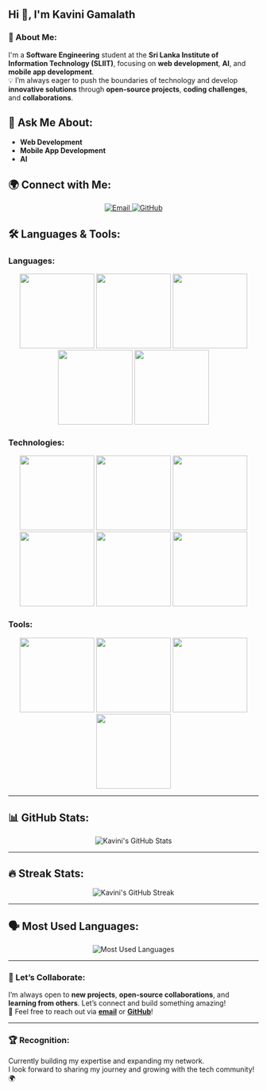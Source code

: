 ## Hi 👋, I'm **Kavini Gamalath**

### 🌱 About Me:
I'm a **Software Engineering** student at the **Sri Lanka Institute of Information Technology (SLIIT)**, focusing on **web development**, **AI**, and **mobile app development**.  
💡 I’m always eager to push the boundaries of technology and develop **innovative solutions** through **open-source projects**, **coding challenges**, and **collaborations**.

## 💬 Ask Me About:
- **Web Development**
- **Mobile App Development**
- **AI**  


## 🌍 Connect with Me:
<p align="center">
  <a href="mailto:kavinigamalath@gmail.com" target="_blank">
    <img src="https://img.shields.io/badge/Email-📧-red?style=flat&logo=gmail&logoColor=white" alt="Email"/>
  </a>
  <a href="https://github.com/Kavinigamalath" target="_blank">
    <img src="https://img.shields.io/badge/GitHub-%40Kavinigamalath-black?style=flat&logo=github&logoColor=white" alt="GitHub"/>
  </a>
</p>

## 🛠️ Languages & Tools:

### Languages:
<p align="center">
  <img src="https://img.shields.io/badge/-Python-blue?style=for-the-badge&logo=python&logoColor=white" width="150"/>
  <img src="https://img.shields.io/badge/-JavaScript-yellow?style=for-the-badge&logo=javascript&logoColor=white" width="150"/>
  <img src="https://img.shields.io/badge/-Java-red?style=for-the-badge&logo=java&logoColor=white" width="150"/>
  <img src="https://img.shields.io/badge/-HTML5-orange?style=for-the-badge&logo=html5&logoColor=white" width="150"/>
  <img src="https://img.shields.io/badge/-CSS3-blue?style=for-the-badge&logo=css3&logoColor=white" width="150"/>
</p>

### Technologies:
<p align="center">
  <img src="https://img.shields.io/badge/-React-61DAFB?style=for-the-badge&logo=react&logoColor=white" width="150"/>
  <img src="https://img.shields.io/badge/-Node.js-green?style=for-the-badge&logo=node.js&logoColor=white" width="150"/>
  <img src="https://img.shields.io/badge/-MongoDB-47A248?style=for-the-badge&logo=mongodb&logoColor=white" width="150"/>
  <img src="https://img.shields.io/badge/-MySQL-4479A1?style=for-the-badge&logo=mysql&logoColor=white" width="150"/>
  <img src="https://img.shields.io/badge/-Express-000000?style=for-the-badge&logo=express&logoColor=white" width="150"/>
  <img src="https://img.shields.io/badge/-React%20Native-61DAFB?style=for-the-badge&logo=react&logoColor=white" width="150"/>
</p>

### Tools:
<p align="center">
  <img src="https://img.shields.io/badge/-Git-F05032?style=for-the-badge&logo=git&logoColor=white" width="150"/>
  <img src="https://img.shields.io/badge/-GitHub-181717?style=for-the-badge&logo=github&logoColor=white" width="150"/>
  <img src="https://img.shields.io/badge/-Vite-646CFF?style=for-the-badge&logo=vite&logoColor=white" width="150"/>
  <img src="https://img.shields.io/badge/-Docker-2496ED?style=for-the-badge&logo=docker&logoColor=white" width="150"/>
</p>

---

## 📊 GitHub Stats:

<p align="center">
  <img src="https://github-readme-stats.vercel.app/api?username=Kavinigamalath&show_icons=true&count_private=true&hide=prs&theme=dark" alt="Kavini's GitHub Stats"/>
</p>

---

## 🔥 Streak Stats:

<p align="center">
  <img src="https://github-readme-streak-stats.herokuapp.com/?user=Kavinigamalath&theme=dark" alt="Kavini's GitHub Streak"/>
</p>

---

## 🗣️ Most Used Languages:

<p align="center">
  <img src="https://github-readme-stats.vercel.app/api/top-langs/?username=Kavinigamalath&layout=compact&theme=dark" alt="Most Used Languages"/>
</p>

---

### 🚀 Let’s Collaborate:
I’m always open to **new projects**, **open-source collaborations**, and **learning from others**. Let’s connect and build something amazing!  
🔗 Feel free to reach out via **[email](mailto:kavinigamalathofficial@gmail.com)** or **[GitHub](https://github.com/Kavinigamalath)**!

---

### 🏆 Recognition:
Currently building my expertise and expanding my network.  
I look forward to sharing my journey and growing with the tech community! 🌍
